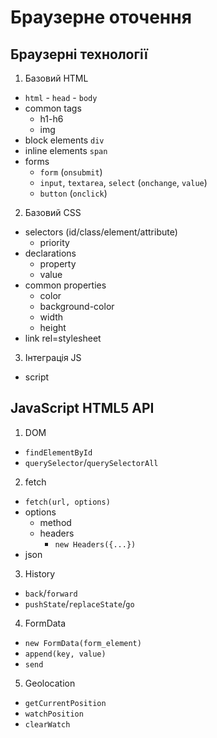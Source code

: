 # Браузерне оточення

## Браузерні технології

1. Базовий HTML
  - `html` - `head` - `body`
  - common tags
    - h1-h6
    - img
  - block elements `div`
  - inline elements `span`
  - forms
    - `form` (`onsubmit`)
    - `input`, `textarea`, `select` (`onchange`, `value`)
    - `button` (`onclick`)

2. Базовий CSS
  - selectors (id/class/element/attribute)
    - priority
  - declarations
    - property
    - value
  - common properties
    - color
    - background-color
    - width
    - height
  - link rel=stylesheet

3. Інтеграція JS
  - script

## JavaScript HTML5 API

1. DOM
  - `findElementById`
  - `querySelector`/`querySelectorAll`

2. fetch
  - `fetch(url, options)`
  - options
    - method
    - headers
      - `new Headers({...})`
  - json

3. History
  - `back`/`forward`
  - `pushState`/`replaceState`/`go`

4. FormData
  - `new FormData(form_element)`
  - `append(key, value)`
  - `send`

5. Geolocation
  - `getCurrentPosition`
  - `watchPosition`
  - `clearWatch`

